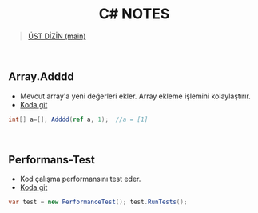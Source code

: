 <h1 align="center" id="c-sharp"> C# NOTES </h1>

> [ÜST DİZİN  (main) ](../README.md)

<br>



## Array.Adddd

* Mevcut array'a yeni değerleri ekler. Array ekleme işlemini kolaylaştırır. 
* [Koda git](Array.Addd.cs)

``` cs
int[] a=[]; Adddd(ref a, 1);  //a = [1]
```

<br>

## Performans-Test

* Kod çalışma performansını test eder.
* [Koda git](Performans-Test-Class.cs)

``` cs
var test = new PerformanceTest(); test.RunTests();
```
